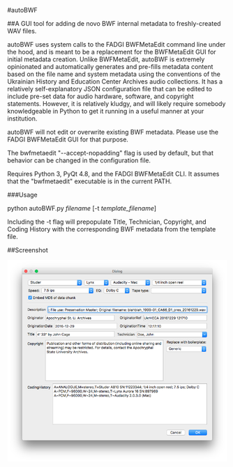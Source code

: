 #autoBWF

##A GUI tool for adding de novo BWF internal metadata to freshly-created WAV files. 

autoBWF uses system calls to the FADGI BWFMetaEdit command line under the hood, and is meant to be a replacement for the BWFMetaEdit GUI for initial metadata creation. Unlike BWFMetaEdit, autoBWF is extremely opinionated and automatically generates and pre-fills metadata content based on the file name and system metadata using the conventions of the Ukrainian History and Education Center Archives audio collections. It has a relatively self-explanatory JSON configuration file that can be edited to include pre-set data for audio hardware, software, and copyright statements. However, it is relatively kludgy, and will likely require somebody knowledgeable in Python to get it running in a useful manner at your institution.

autoBWF will not edit or overwrite existing BWF metadata. Please use the FADGI BWFMetaEdit GUI for that purpose.

The bwfmetaedit "--accept-nopadding" flag is used by default, but that behavior can be changed in the configuration file.

Requires Python 3, PyQt 4.8, and the FADGI BWFMetaEdit CLI. It assumes that the "bwfmetaedit" executable is in the current PATH.

###Usage

python autoBWF.py *filename* [-t *template_filename*]

Including the -t flag will prepopulate Title, Technician, Copyright, and Coding History with the corresponding BWF metadata from the template file.


##Screenshot

![screenshot of GUI](screenshot.png)
